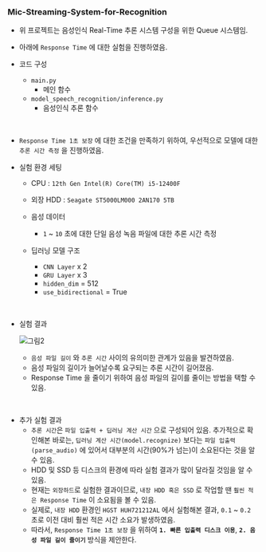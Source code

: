 ### Mic-Streaming-System-for-Recognition

- 위 프로젝트는 음성인식 Real-Time 추론 시스템 구성을 위한 Queue 시스템임.
- 아래에 `Response Time` 에 대한 실험을 진행하였음.

- 코드 구성
  - `main.py`
    - 메인 함수
  - `model_speech_recognition/inference.py`
    - 음성인식 추론 함수
   
<br/>

- `Response Time 1초 보장` 에 대한 조건을 만족하기 위하여, 우선적으로 모델에 대한 `추론 시간 측정` 을 진행하였음.

- 실험 환경 세팅
  - CPU : `12th Gen Intel(R) Core(TM) i5-12400F`
  - 외장 HDD : `Seagate ST5000LM000 2AN170 5TB`
  
  - 음성 데이터
    - `1` ~ `10` 초에 대한 단일 음성 녹음 파일에 대한 추론 시간 측정
  
  - 딥러닝 모델 구조
    - `CNN Layer` x 2
    - `GRU Layer` x 3
    - `hidden_dim` = 512
    - `use_bidirectional` = True

<br/>

- 실험 결과
  
  ![그림2](https://github.com/DevTae/Mic-Streaming-System-for-Recognition/assets/55177359/c05f45e8-ac7f-4cde-a55d-0b3f5770a438)

  - `음성 파일 길이` 와 `추론 시간` 사이의 유의미한 관계가 있음을 발견하였음.
  - 음성 파일의 길이가 늘어날수록 요구되는 추론 시간이 길어졌음.
  - Response Time 을 줄이기 위하여 음성 파일의 길이를 줄이는 방법을 택할 수 있음.

<br/>

- 추가 실험 결과
  - `추론 시간`은 `파일 입출력 + 딥러닝 계산 시간` 으로 구성되어 있음. 추가적으로 확인해본 바로는, `딥러닝 계산 시간(model.recognize)` 보다는 `파일 입출력(parse_audio)` 에 있어서 대부분의 시간(90%가 넘는)이 소요된다는 것을 알 수 있음.
  - HDD 및 SSD 등 디스크의 환경에 따라 실험 결과가 많이 달라질 것임을 알 수 있음.
  - 현재는 `외장하드`로 실험한 결과이므로, `내장 HDD 혹은 SSD` 로 작업할 땐 `훨씬 적은 Response Time` 이 소요됨을 볼 수 있음.
  - 실제로, `내장 HDD` 환경인 `HGST HUH721212AL` 에서 실험해본 결과, `0.1` ~ `0.2` 초로 이전 대비 훨씬 적은 시간 소요가 발생하였음.
  - 따라서, `Response Time 1초 보장` 을 위하여 **`1. 빠른 입출력 디스크 이용`**, **`2. 음성 파일 길이 줄이기`** 방식을 제안한다.

<br/>
   
